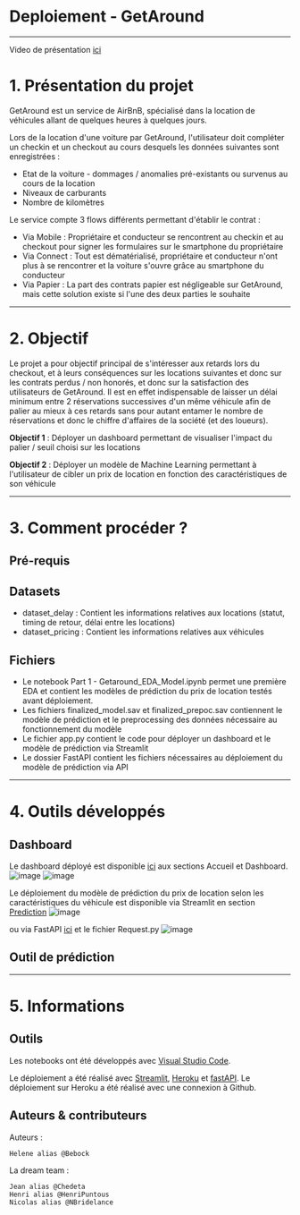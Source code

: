 # Deploiement - GetAround

---

Video de présentation [ici](https://share.vidyard.com/watch/C5p5NXSKRK9CFsmX8dPBpP?)

# 1. Présentation du projet

GetAround est un service de AirBnB, spécialisé dans la location de véhicules allant de quelques heures à quelques jours. 

Lors de la location d'une voiture par GetAround, l'utilisateur doit compléter un checkin et un checkout au cours desquels les données suivantes sont enregistrées : 
- Etat de la voiture - dommages / anomalies pré-existants ou survenus au cours de la location
- Niveaux de carburants
- Nombre de kilomètres

Le service compte 3 flows différents permettant d'établir le contrat : 
- Via Mobile : Propriétaire et conducteur se rencontrent au checkin et au checkout pour signer les formulaires sur le smartphone du propriétaire
- Via Connect : Tout est dématérialisé, propriétaire et conducteur n'ont plus à se rencontrer et la voiture s'ouvre grâce au smartphone du conducteur
- Via Papier : La part des contrats papier est négligeable sur GetAround, mais cette solution existe si l'une des deux parties le souhaite

---

# 2. Objectif 

Le projet a pour objectif principal de s'intéresser aux retards lors du checkout, et à leurs conséquences sur les locations suivantes et donc sur les contrats perdus / non honorés, et donc sur la satisfaction des utilisateurs de GetAround. 
Il est en effet indispensable de laisser un délai minimum entre 2 réservations successives d'un même véhicule afin de palier au mieux à ces retards sans pour autant entamer le nombre de réservations et donc le chiffre d'affaires de la société (et des loueurs). 

**Objectif 1** : Déployer un dashboard permettant de visualiser l'impact du palier / seuil choisi sur les locations

**Objectif 2** : Déployer un modèle de Machine Learning permettant à l'utilisateur de cibler un prix de location en fonction des caractéristiques de son véhicule

---

# 3. Comment procéder ?

## Pré-requis

## Datasets 

- dataset_delay : Contient les informations relatives aux locations (statut, timing de retour, délai entre les locations)
- dataset_pricing : Contient les informations relatives aux véhicules 

## Fichiers

- Le notebook Part 1 - Getaround_EDA_Model.ipynb permet une première EDA et contient les modèles de prédiction du prix de location testés avant déploiement.
- Les fichiers finalized_model.sav et finalized_prepoc.sav contiennent le modèle de prédiction et le preprocessing des données nécessaire au fonctionnement du modèle
- Le fichier app.py contient le code pour déployer un dashboard et le modèle de prédiction via Streamlit
- Le dossier FastAPI contient les fichiers nécessaires au déploiement du modèle de prédiction via API 

---

# 4. Outils développés 

## Dashboard 

Le dashboard déployé est disponible [ici](https://getaround-ln.herokuapp.com/) aux sections Accueil et Dashboard. 
![image](https://user-images.githubusercontent.com/38078432/203615883-599081ef-1776-45f7-bf91-b4545832b4ec.png)
![image](https://user-images.githubusercontent.com/38078432/203615983-417a4bca-0b0d-437d-a5de-b6d344d2a7ae.png)

Le déploiement du modèle de prédiction du prix de location selon les caractéristiques du véhicule est disponible via Streamlit en section [Prediction](https://getaround-ln.herokuapp.com/)
![image](https://user-images.githubusercontent.com/38078432/203616113-63659286-1216-48dd-8c38-92b8cd94017e.png)

ou via FastAPI [ici](https://fastapi-ln.herokuapp.com/docs) et le fichier Request.py
![image](https://user-images.githubusercontent.com/38078432/203616211-06134dfd-7c6b-423c-b574-29084ee6aa77.png)


## Outil de prédiction

---

# 5. Informations

## Outils

Les notebooks ont été développés avec [Visual Studio Code](https://code.visualstudio.com/).

Le déploiement a été réalisé avec [Streamlit](https://streamlit.io/), [Heroku](https://www.heroku.com/platform) et [fastAPI](https://fastapi.tiangolo.com/). Le déploiement sur Heroku a été réalisé avec une connexion à Github. 

## Auteurs & contributeurs

Auteurs :

    Helene alias @Bebock

La dream team :

    Jean alias @Chedeta
    Henri alias @HenriPuntous
    Nicolas alias @NBridelance



 
